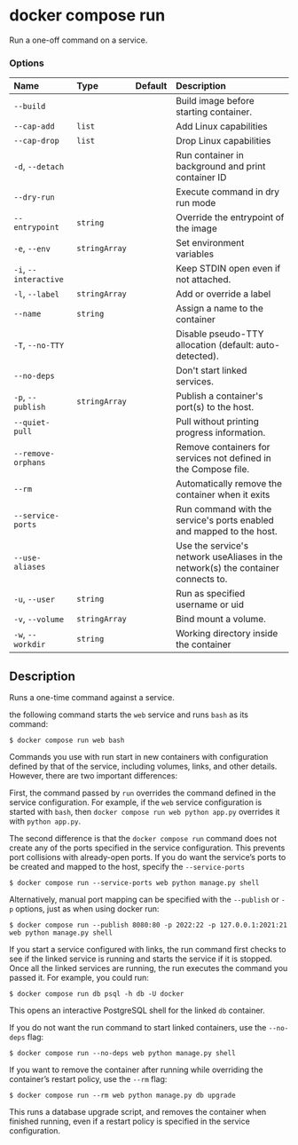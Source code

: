 # docker compose run

<!---MARKER_GEN_START-->
Run a one-off command on a service.

### Options

| Name                  | Type          | Default | Description                                                                       |
|:----------------------|:--------------|:--------|:----------------------------------------------------------------------------------|
| `--build`             |               |         | Build image before starting container.                                            |
| `--cap-add`           | `list`        |         | Add Linux capabilities                                                            |
| `--cap-drop`          | `list`        |         | Drop Linux capabilities                                                           |
| `-d`, `--detach`      |               |         | Run container in background and print container ID                                |
| `--dry-run`           |               |         | Execute command in dry run mode                                                   |
| `--entrypoint`        | `string`      |         | Override the entrypoint of the image                                              |
| `-e`, `--env`         | `stringArray` |         | Set environment variables                                                         |
| `-i`, `--interactive` |               |         | Keep STDIN open even if not attached.                                             |
| `-l`, `--label`       | `stringArray` |         | Add or override a label                                                           |
| `--name`              | `string`      |         | Assign a name to the container                                                    |
| `-T`, `--no-TTY`      |               |         | Disable pseudo-TTY allocation (default: auto-detected).                           |
| `--no-deps`           |               |         | Don't start linked services.                                                      |
| `-p`, `--publish`     | `stringArray` |         | Publish a container's port(s) to the host.                                        |
| `--quiet-pull`        |               |         | Pull without printing progress information.                                       |
| `--remove-orphans`    |               |         | Remove containers for services not defined in the Compose file.                   |
| `--rm`                |               |         | Automatically remove the container when it exits                                  |
| `--service-ports`     |               |         | Run command with the service's ports enabled and mapped to the host.              |
| `--use-aliases`       |               |         | Use the service's network useAliases in the network(s) the container connects to. |
| `-u`, `--user`        | `string`      |         | Run as specified username or uid                                                  |
| `-v`, `--volume`      | `stringArray` |         | Bind mount a volume.                                                              |
| `-w`, `--workdir`     | `string`      |         | Working directory inside the container                                            |


<!---MARKER_GEN_END-->

## Description

Runs a one-time command against a service.

the following command starts the `web` service and runs `bash` as its command:

```console
$ docker compose run web bash
```

Commands you use with run start in new containers with configuration defined by that of the service,
including volumes, links, and other details. However, there are two important differences:

First, the command passed by `run` overrides the command defined in the service configuration. For example, if the
`web` service configuration is started with `bash`, then `docker compose run web python app.py` overrides it with
`python app.py`.

The second difference is that the `docker compose run` command does not create any of the ports specified in the
service configuration. This prevents port collisions with already-open ports. If you do want the service’s ports
to be created and mapped to the host, specify the `--service-ports`

```console
$ docker compose run --service-ports web python manage.py shell
```

Alternatively, manual port mapping can be specified with the `--publish` or `-p` options, just as when using docker run:

```console
$ docker compose run --publish 8080:80 -p 2022:22 -p 127.0.0.1:2021:21 web python manage.py shell
```

If you start a service configured with links, the run command first checks to see if the linked service is running
and starts the service if it is stopped. Once all the linked services are running, the run executes the command you
passed it. For example, you could run:

```console
$ docker compose run db psql -h db -U docker
```

This opens an interactive PostgreSQL shell for the linked `db` container.

If you do not want the run command to start linked containers, use the `--no-deps` flag:

```console
$ docker compose run --no-deps web python manage.py shell
```

If you want to remove the container after running while overriding the container’s restart policy, use the `--rm` flag:

```console
$ docker compose run --rm web python manage.py db upgrade
```

This runs a database upgrade script, and removes the container when finished running, even if a restart policy is
specified in the service configuration.
